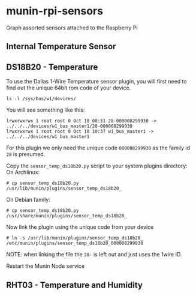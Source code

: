 # munin-rpi-sensors
Graph assorted sensors attached to the Raspberry Pi

## Internal Temperature Sensor

## DS18B20 - Temperature
To use the Dallas 1-Wire Temperature sensor plugin, you will first need to find out the unique 64bit rom code of your device.
```
ls -l /sys/bus/w1/devices/
```
You will see something like this:
```
lrwxrwxrwx 1 root root 0 Oct 10 08:31 28-000008299930 -> ../../../devices/w1_bus_master1/28-000008299930
lrwxrwxrwx 1 root root 0 Oct 10 10:37 w1_bus_master1 -> ../../../devices/w1_bus_master1
```
For this plugin we only need the unique code `000008299930` as the family id `28` is presumed.

Copy the `sensor_temp_ds18b20.py` script to your system plugins directory:
On Archlinux:
```
# cp sensor_temp_ds18b20.py /usr/lib/munin/plugins/sensor_temp_ds18b20_
```
On Debian family:
```
# cp sensor_temp_ds18b20.py /usr/share/munin/plugins/sensor_temp_ds18b20_
```

Now link the plugin using the unique code from your device
```
# ln -s /usr/lib/munin/plugins/sensor_temp_ds18b20_ /etc/munin/plugins/sensor_temp_ds18b20_000008299930
```

NOTE: when linking the file the `28-` is left out and just uses the 1wire ID.

Restart the Munin Node service

## RHT03 - Temperature and Humidity
